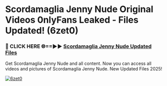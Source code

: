 # Scordamaglia Jenny Nude Original Videos 0nlyFans Leaked - Files Updated! (6zet0)

<h3>🔴 CLICK HERE 🌐==►► <a href="https://tinyurl.com/5h6xmrr3" rel="nofollow">Scordamaglia Jenny Nude Updated Files</a></h3>

Get Scordamaglia Jenny Nude and all content. Now you can access all videos and pictures of Scordamaglia Jenny Nude. New Updated Files 2025!

[![6zet0](https://i.imgur.com/KVD873Z.gif)](https://tinyurl.com/5h6xmrr3)
